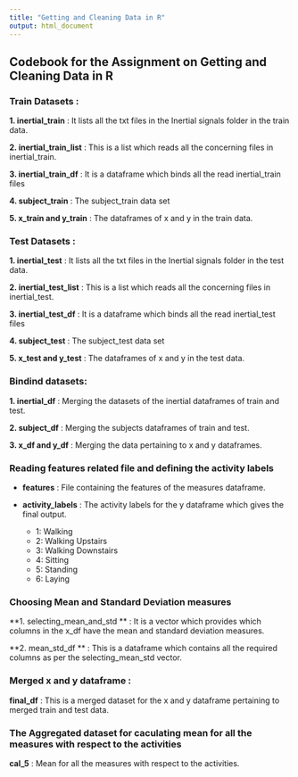 ```yaml
---
title: "Getting and Cleaning Data in R"
output: html_document
---
```


## Codebook for the Assignment on Getting and Cleaning Data in R

### Train Datasets :

**1. inertial_train** : It lists all the txt files in the Inertial signals folder in the train data.

**2. inertial_train_list** : This is a list which reads all the concerning files in inertial_train.

**3. inertial_train_df** : It is a dataframe which binds all the read inertial_train files

**4. subject_train** : The subject_train data set

**5. x_train and y_train** : The dataframes of x and y in the train data.

### Test Datasets :

**1. inertial_test** : It lists all the txt files in the Inertial signals folder in the test data.

**2. inertial_test_list** : This is a list which reads all the concerning files in inertial_test.

**3. inertial_test_df** : It is a dataframe which binds all the read inertial_test files

**4. subject_test** : The subject_test data set

**5. x_test and y_test** : The dataframes of x and y in the test data.

### Bindind datasets:

**1. inertial_df** : Merging the datasets of the inertial dataframes of train and test.

**2. subject_df** : Merging the subjects dataframes of train and test.

**3. x_df and y_df** : Merging the data pertaining to x and y dataframes.

### Reading features related file and defining the activity labels

* **features** : File containing the features of the measures dataframe.

* **activity_labels** : The activity labels for the y dataframe which gives the final output. 
    + 1: Walking
    + 2: Walking Upstairs
    + 3: Walking Downstairs
    + 4: Sitting
    + 5: Standing
    + 6: Laying


### Choosing Mean and Standard Deviation measures

**1. selecting_mean_and_std ** : It is a vector which provides which columns in the x_df have the mean and standard deviation measures.

**2. mean_std_df ** : This is a dataframe which contains all the required columns as per the selecting_mean_std vector.

### Merged x and y dataframe :

**final_df** : This is a merged dataset for the x and y dataframe pertaining to merged train and test data.

### The Aggregated dataset for caculating mean for all the measures with respect to the activities

**cal_5** : Mean for all the measures with respect to the activities. 